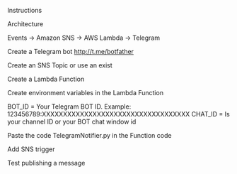 Instructions

Architecture

Events -> Amazon SNS -> AWS Lambda -> Telegram

Create a Telegram bot http://t.me/botfather

Create an SNS Topic or use an exist

Create a Lambda Function

Create environment variables in the Lambda Function

BOT_ID = Your Telegram BOT ID. Example: 123456789:XXXXXXXXXXXXXXXXXXXXXXXXXXXXXXXXXXX
CHAT_ID = Is your channel ID or your BOT chat window id

Paste the code TelegramNotifier.py in the Function code

Add SNS trigger

Test publishing a message